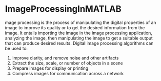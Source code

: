 # ImageProcessingInMATLAB

mage processing is the process of manipulating the digital properties of an image to improve its quality or to get the desired information from the image. It entails importing the image in the image processing application, analyzing the image, then manipulating the image to get a suitable output that can produce desired results.
Digital image processing algorithms can be used to:
1) Improve clarity, and remove noise and other artifacts
2) Extract the size, scale, or number of objects in a scene
3) Prepare images for display or printing
4) Compress images for communication across a network
